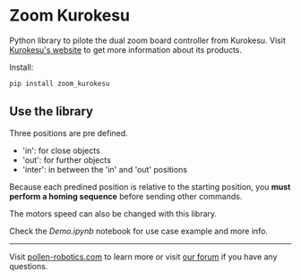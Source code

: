 # Zoom Kurokesu

Python library to pilote the dual zoom board controller from Kurokesu. Visit [Kurokesu's website]() to get more information about its products. 

Install:
```bash
pip install zoom_kurokesu
```

## Use the library

Three positions are pre defined.

- 'in': for close objects
- 'out': for further objects
- 'inter': in between the 'in' and 'out' positions

Because each predined position is relative to the starting position, you **must perform a homing sequence** before sending other commands.

The motors speed can also be changed with this library.

Check the *Demo.ipynb* notebook for use case example and more info.

---

Visit [pollen-robotics.com](https://pollen-robotics.com) to learn more or visit [our forum](https://forum.pollen-robotics.com) if you have any questions.